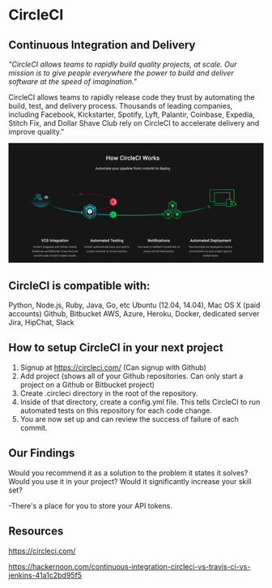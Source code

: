 # CircleCI 
## Continuous Integration and Delivery

*"CircleCI allows teams to rapidly build quality projects, at scale. Our mission is to give people everywhere the power to build and deliver software at the speed of imagination."*

CircleCI allows teams to rapidly release code they trust by automating the build, test, and delivery process. Thousands of leading companies, including Facebook, Kickstarter, Spotify, Lyft, Palantir, Coinbase, Expedia, Stitch Fix, and Dollar Shave Club rely on CircleCI to accelerate delivery and improve quality."

<img src="circleci.png">


## CircleCI is compatible with:

Python, Node.js, Ruby, Java, Go, etc
Ubuntu (12.04, 14.04), Mac OS X (paid accounts)
Github, Bitbucket
AWS, Azure, Heroku, Docker, dedicated server
Jira, HipChat, Slack

## How to setup CircleCI in your next project
1. Signup at https://circleci.com/ (Can signup with Github)
2. Add project (shows all of your Github repositories. Can only start a project on a Github or Bitbucket project)
3. Create .circleci directory in the root of the repository. 
3. Inside of that directory, create a config.yml file. This tells CircleCI to run automated tests on this repository for each code change.
4. You are now set up and can review the success of failure of each commit. 

## Our Findings
Would you recommend it as a solution to the problem it states it solves? Would you use it in your project? Would it significantly increase your skill set?

-There's a place for you to store your API tokens. 

## Resources

https://circleci.com/

https://hackernoon.com/continuous-integration-circleci-vs-travis-ci-vs-jenkins-41a1c2bd95f5
